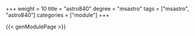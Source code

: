 +++
weight = 10
title = "astro840"
degree = "msastro"
tags = ["msastro", "astro840"]
categories = ["module"]
+++

{{< genModulePage >}}
